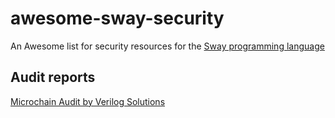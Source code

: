 # awesome-sway-security
An Awesome list for security resources for the [Sway programming language](https://github.com/FuelLabs/sway)

## Audit reports
[Microchain Audit by Verilog Solutions](https://www.verilog.solutions/audits/microchain/)
